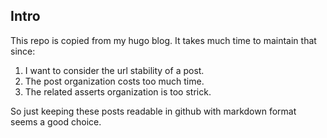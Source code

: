 ## Intro
This repo is copied from my hugo blog. It takes much time to maintain that since:

1. I want to consider the url stability of a post.
2. The post organization costs too much time.
3. The related asserts organization is too strick.

So just keeping these posts readable in github with markdown format seems a good choice.
